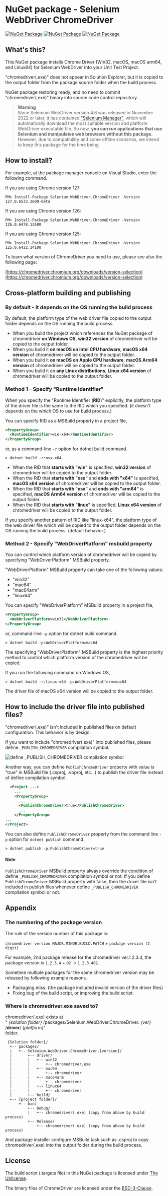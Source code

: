 # NuGet package - Selenium WebDriver ChromeDriver

[![NuGet Package](https://img.shields.io/badge/nuget-for%20Chrome%20v125-blue.svg)](https://www.nuget.org/packages/Selenium.WebDriver.ChromeDriver/125.0.6422.14100) [![NuGet Package](https://img.shields.io/badge/nuget-for%20Chrome%20v126-blue.svg)](https://www.nuget.org/packages/Selenium.WebDriver.ChromeDriver/126.0.6478.12600) [![NuGet Package](https://img.shields.io/badge/nuget-for%20Chrome%20v127-blue.svg)](https://www.nuget.org/packages/Selenium.WebDriver.ChromeDriver/127.0.6533.2600-beta)

## What's this?

This NuGet package installs Chrome Driver (Win32, macOS, macOS arm64, and Linux64) for Selenium WebDriver into your Unit Test Project.

"chromedriver(.exe)" does not appear in Solution Explorer, but it is copied to the output folder from the package source folder when the build process.

NuGet package restoring ready, and no need to commit "chromedriver(.exe)" binary into source code control repository.

> **Warning**  
> Since Selenium WebDriver version 4.6 was released in November 2022 or later, it has contained ["Selenium Manager"](https://www.selenium.dev/blog/2022/introducing-selenium-manager/), which will automatically download the most suitable version and platform WebDriver executable file. So now, **you can run applications that use Selenium and manipulates web browsers without this package.** However, due to compatibility and some offline scenarios, we intend to keep this package for the time being.

## How to install?

For example, at the package manager console on Visual Studio, enter the following command.

If you are using Chrome version 127:

    PM> Install-Package Selenium.WebDriver.ChromeDriver -Version 127.0.6533.2600-beta

If you are using Chrome version 126:

    PM> Install-Package Selenium.WebDriver.ChromeDriver -Version 126.0.6478.12600

If you are using Chrome version 125:

    PM> Install-Package Selenium.WebDriver.ChromeDriver -Version 125.0.6422.14100

To learn what version of ChromeDriver you need to use, please see also the following page:

[https://chromedriver.chromium.org/downloads/version-selection](https://chromedriver.chromium.org/downloads/version-selection)

## Cross-platform building and publishing

### By default - it depends on the OS running the build process

By default, the platform type of the web driver file copied to the output folder depends on the OS running the build process.

- When you build the project which references the NuGet package of chromedriver **on Windows OS**, **win32 version** of chromedriver will be copied to the output folder.
- When you build it **on macOS on Intel CPU hardware**, **macOS x64 version** of chromedriver will be copied to the output folder.
- When you build it **on macOS on Apple CPU hardware**, **macOS Arm64 version** of chromedriver will be copied to the output folder.
- When you build it on **any Linux distributions**, **Linux x64 version** of chromedriver will be copied to the output folder.

### Method 1 - Specify "Runtime Identifier"

When you specify the "Runtime Identifier (**RID**)" explicitly, the platform type of the driver file is the same to the RID which you specified. (it doesn't depends on the which OS to use for build process.)

You can specify RID as a MSBuild property in a project file,

```xml
<PropertyGroup>
  <RuntimeIdentifier>win-x64</RuntimeIdentifier>
</PropertyGroup>
```

or, as a command-line `-r` option for dotnet build command.

```shell
> dotnet build -r:osx-x64
```

- When the RID that **starts with "win"** is specified, **win32 version** of chromedriver will be copied to the output folder.
- When the RID that **starts with "osx"** and **ends with "x64"** is specified, **macOS x64 version** of chromedriver will be copied to the output folder.
- When the RID that **starts with "osx"** and **ends with "arm64"** is specified, **macOS Arm64 version** of chromedriver will be copied to the output folder.
- When the RID that **starts with "linux"** is specified, **Linux x64 version** of chromedriver will be copied to the output folder.

If you specify another pattern of RID like "linux-x64", the platform type of the web driver file which will be copied to the output folder depends on the OS running the build process. (default behavior.)

### Method 2 - Specify "WebDriverPlatform" msbuild property

You can control which platform version of chromedriver will be copied by specifying "WebDriverPlatform" MSBuild property.

"WebDriverPlatform" MSBuild property can take one of the following values:

- "win32"
- "mac64"
- "mac64arm"
- "linux64"

You can specify "WebDriverPlatform" MSBuild property in a project file,

```xml
<PropertyGroup>
  <WebDriverPlatform>win32</WebDriverPlatform>
</PropertyGroup>
```

or, command-line `-p` option for dotnet build command.

```shell
> dotnet build -p:WebDriverPlatform=mac64
```

The specifying "WebDriverPlatform" MSBuild property is the highest priority method to control which platform version of the chromedriver will be copied.

If you run the following command on Windows OS,

```shell
> dotnet build -r:linux-x64 -p:WebDriverPlatform=mac64
```

The driver file of macOS x64 version will be copied to the output folder.

## How to include the driver file into published files?

"chromedriver(.exe)" isn't included in published files on default configuration. This behavior is by design.

If you want to include "chromedriver(.exe)" into published files, please define `_PUBLISH_CHROMEDRIVER` compilation symbol.

![define _PUBLISH_CHROMEDRIVER compilation symbol](https://raw.githubusercontent.com/jsakamoto/nupkg-selenium-webdriver-chromedriver/master/.asset/define_PUBLISH_CHROMEDRIVER_compilation_symbol.png)

Another way, you can define `PublishChromeDriver` property with value is "true" in MSBuild file (.csproj, .vbproj, etc...) to publish the driver file instead of define compilation symbol.

```xml
  <Project ...>
    ...
    <PropertyGroup>
      ...
      <PublishChromeDriver>true</PublishChromeDriver>
      ...
    </PropertyGroup>
...
</Project>
```

You can also define `PublishChromeDriver` property from the command line `-p` option for `dotnet publish` command.

```shell
> dotnet publish -p:PublishChromeDriver=true
```

#### Note

`PublishChromeDriver` MSBuild property always override the condition of define `_PUBLISH_CHROMEDRIVER` compilation symbol or not. If you define `PublishChromeDriver` MSBuild property with false, then the driver file isn't included in publish files whenever define `_PUBLISH_CHROMEDRIVER` compilation symbol or not.

## Appendix

### The numbering of the package version

The rule of the version number of this package is:

`chromedriver version MAJOR.MINOR.BUILD.PATCH` + `package version (2 digit)`

For example, 2nd package release for the chromedriver ver.1.2.3.4, the package version is `1.2.3.4` + `02` → `1.2.3.402`.

Sometime multiple packages for the same chromedriver version may be released by following example reasons.

- Packaging miss. (the package included invalid version of the driver files)
- Fixing bug of the build script, or improving the build script.

### Where is chromedriver.exe saved to?

chromedriver(.exe) exists at  
" _{solution folder}_ /packages/Selenium.WebDriver.ChromeDriver. _{ver}_ /**driver**/ _{platform}_"  
folder.

     {Solution folder}/
      +-- packages/
      |   +-- Selenium.WebDriver.ChromeDriver.{version}/
      |       +-- driver/
      |       |   +-- win32
      |       |       +-- chromedriver.exe
      |       |   +-- mac64
      |       |       +-- chromedriver
      |       |   +-- mac64arm
      |       |       +-- chromedriver
      |       |   +-- linux64
      |       |       +-- chromedriver
      |       +-- build/
      +-- {project folder}/
          +-- bin/
              +-- Debug/
              |   +-- chromedriver(.exe) (copy from above by build process)
              +-- Release/
                  +-- chromedriver(.exe) (copy from above by build process)

And package installer configure MSBuild task such as .csproj to
copy chromedriver(.exe) into the output folder during the build process.

## License

The build script (.targets file) in this NuGet package is licensed under [The Unlicense](https://github.com/jsakamoto/nupkg-selenium-webdriver-chromedriver/blob/master/LICENSE).

The binary files of ChromeDriver are licensed under the [BSD-3-Clause](https://cs.chromium.org/chromium/src/LICENSE).
